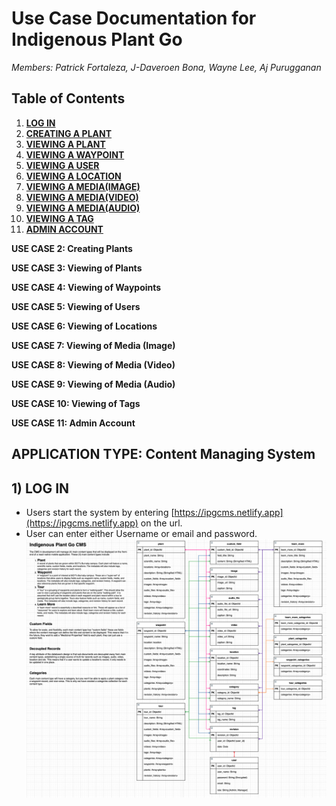 # **Use Case Documentation for Indigenous Plant Go**

*Members: Patrick Fortaleza, J-Daveroen Bona, Wayne Lee, Aj Purugganan*

## Table of Contents
1. [**LOG IN**](#1)
2. [**CREATING A PLANT**](#2)
3. [**VIEWING A PLANT**](#3)
4. [**VIEWING A WAYPOINT**](#4)
5. [**VIEWING A USER**](#5)
6. [**VIEWING A LOCATION**](#6)
7. [**VIEWING A MEDIA(IMAGE)**](#7)
8. [**VIEWING A MEDIA(VIDEO)**](#8)
9. [**VIEWING A MEDIA(AUDIO)**](#9)
10. [**VIEWING A TAG**](#10)
11. [**ADMIN ACCOUNT**](#11)

**USE CASE 2: Creating Plants**

**USE CASE 3: Viewing of Plants**

**USE CASE 4: Viewing of Waypoints**

**USE CASE 5: Viewing of Users**

**USE CASE 6: Viewing of Locations**

**USE CASE 7: Viewing of Media (Image)**

**USE CASE 8: Viewing of Media (Video)**

**USE CASE 9: Viewing of Media (Audio)**

**USE CASE 10: Viewing of Tags**

**USE CASE 11: Admin Account**

## APPLICATION TYPE: Content Managing System
<a name="1"></a>
## 1) LOG IN

- Users start the system by entering [https://ipgcms.netlify.app](https://ipgcms.netlify.app) on the url.
- User can enter either Username or email and password. 
![image](/planning/database/ERD/ERDv3.png)

